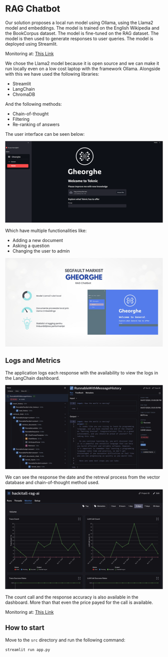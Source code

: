 # RAG Chatbot
Our solution proposes a local run model using Ollama, using the Llama2 model and embeddings. The model is trained on the English Wikipedia and the BookCorpus dataset. The model is fine-tuned on the RAG dataset. The model is then used to generate responses to user queries. The model is deployed using Streamlit.


Monitoring at: [This Link](https://smith.langchain.com/o/a22a047e-875d-50aa-85c2-d8d11933585d/projects/p/8822f4e1-0806-44cc-ad34-68ae0cd92ce2?timeModel=%7B%22duration%22%3A%227d%22%7D)

We chose the Llama2 model because it is open source and we can make it run locally even on a low cost laptop with the framework Ollama. Alongside with this we have used the following libraries:

- Streamlit
- LangChain
- ChromaDB

And the following methods:

- Chain-of-thought
- Filtering
- Re-ranking of answers

The user interface can be seen below:

![RAG Chatbot](readme_src/UI.png)

Which have multiple functionalities like:
- Adding a new document
- Asking a question
- Changing the user to admin

![RAG Chatbot](readme_src/Solution%20description.jpg)

## Logs and Metrics

The application logs each response with the availability to view the logs in the LangChain dashboard.

![RAG Chatbot](readme_src/logs_new.jpg)

We can see the response the date and the retreval process from the vector database and chain-of-thought method used.

![RAG Chatbot](readme_src/Logs.jpg)

The count call and the response accuracy is also available in the dashboard. More than that even the price payed for the call is available.

Monitoring at: [This Link](https://smith.langchain.com/o/a22a047e-875d-50aa-85c2-d8d11933585d/projects/p/8822f4e1-0806-44cc-ad34-68ae0cd92ce2?timeModel=%7B%22duration%22%3A%227d%22%7D)

## How to start
Move to the ```src``` directory and run the following command:
```
streamlit run app.py
```
